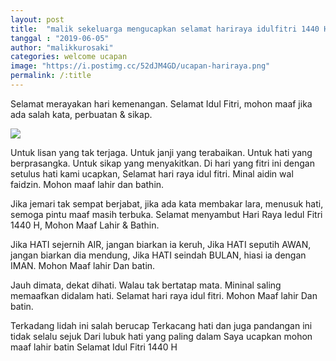 ```yaml
---
layout: post
title:  "malik sekeluarga mengucapkan selamat hariraya idulfitri 1440 H"
tanggal : "2019-06-05"
author: "malikkurosaki"
categories: welcome ucapan
image: "https://i.postimg.cc/52dJM4GD/ucapan-hariraya.png"
permalink: /:title
---
```

Selamat merayakan hari kemenangan. Selamat Idul Fitri, mohon maaf jika ada salah kata, perbuatan & sikap. 

<!-- more -->

![](https://i.postimg.cc/52dJM4GD/ucapan-hariraya.png)

Untuk lisan yang tak terjaga.
Untuk janji yang terabaikan.
Untuk hati yang berprasangka.
Untuk sikap yang menyakitkan.
Di hari yang fitri ini dengan setulus hati kami ucapkan,
Selamat hari raya idul fitri.
Minal aidin wal faidzin. Mohon maaf lahir dan bathin.

Jika jemari tak sempat berjabat,
jika ada kata membakar lara, menusuk hati,
semoga pintu maaf masih terbuka.
Selamat menyambut Hari Raya Iedul Fitri 1440 H,
Mohon Maaf Lahir & Bathin.

Jika HATI sejernih AIR, jangan biarkan ia keruh,
Jika HATI seputih AWAN, jangan biarkan dia mendung,
Jika HATI seindah BULAN, hiasi ia dengan IMAN.
Mohon Maaf lahir Dan batin.

Jauh dimata, dekat dihati. Walau tak bertatap mata. Mininal saling memaafkan didalam hati. Selamat hari raya idul fitri. Mohon Maaf lahir Dan batin.

Terkadang lidah ini salah berucap
Terkacang hati dan juga pandangan ini tidak selalu sejuk
Dari lubuk hati yang paling dalam
Saya ucapkan mohon maaf lahir batin
Selamat Idul Fitri 1440 H

